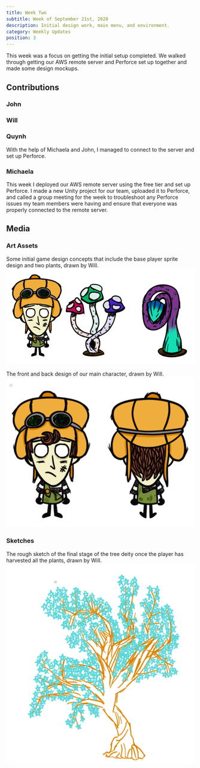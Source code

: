 ```yaml
---
title: Week Two
subtitle: Week of September 21st, 2020
description: Initial design work, main menu, and environment.
category: Weekly Updates
position: 3
---
```


This week was a focus on getting the initial setup completed. We walked through getting our AWS remote server and Perforce set up together and made some design mockups.

## Contributions

### John

### Will

### Quynh
With the help of Michaela and John, I managed to connect to the server and set up Perforce.

### Michaela
This week I deployed our AWS remote server using the free tier and set up Perforce. I made a new Unity project for our team, uploaded it to Perforce, and called a group meeting for the week to troubleshoot any Perforce issues my team members were having and ensure that everyone was properly connected to the remote server.

## Media

### Art Assets
Some initial game design concepts that include the base player sprite design and two plants, drawn by Will.
<img src="./media/week-2/intial-design.png" />

The front and back design of our main character, drawn by Will.
<img src="./media/week-2/character.png" />

### Sketches
The rough sketch of the final stage of the tree deity once the player has harvested all the plants, drawn by Will.
<img src="./media/week-2/tree.png" />
